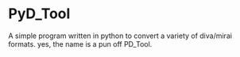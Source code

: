 # PyD_Tool
A simple program written in python to convert a variety of diva/mirai formats. yes, the name is a pun off PD_Tool.
